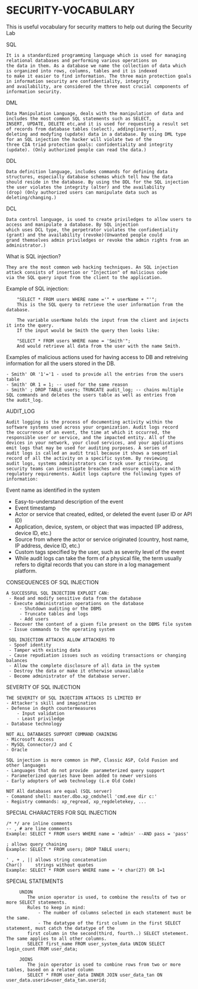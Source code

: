 # SECURITY-VOCABULARY
This is useful vocabulary for security matters to help out during the Security Lab 

SQL

    It is a standardized programming language which is used for managing relational databases and performing various operations on 
    the data in them. As a database we name the collection of data which is organized into rows, columns, tables and it is indexed 
    to make it easier to find information. The three main protection goals in information security are confidentiality, integrity 
    and availability, are considered the three most crucial components of information security. 

DML
  
    Data Manipulation Language, deals with the manipulation of data and includes the most common SQL statements such as SELECT, 
    INSERT, UPDATE, DELETE etc,and it is used for requesting a result set of records from database tables (select), adding(insert), 
    deleting and modyfing (update) data in a database. By using DML type for an SQL injection the hacker will violate two of the 
    three CIA triad protection goals: confidentiality and integrity (update). (Only authorized people can read the data.)
    
DDL

    Data definition language, includes commands for defining data structures, especially database schemas which tell how the data 
    should reside in the database. By using the DDL for the SQL injection the user violates the integrity (alter) and the availability 
    (drop) (Only authorized users can manipulate data such as deleting/changing.) 
    
DCL

    Data control language, is used to create priviledges to allow users to access and manipulate a database. By SQL injection 
    which uses DCL type, the perpetrator violates the confidentiality (grant) and the availability (revoke)(Unwanted people could 
    grand themselves admin priviledges or revoke the admin rights from an administrator.)

What is SQL injection?

    They are the most common web hacking techniques. An SQL injection attack consists of insertion or "Injection" of malicious code 
    via the SQL query input from the client to the application. 
    
Example of SQL injection: 

        "SELECT * FROM users WHERE name ='" + userName + "'";
        This is the SQL query to retrieve the user information from the database.
        
        The variable userName holds the input from the client and injects it into the query.
        If the input would be Smith the query then looks like:
        
        "SELECT * FROM users WHERE name = 'Smith'";
        And would retrieve all data from the user with the name Smith.
Examples of malicious actions used for having access to DB and retreiving information for all the users stored in the DB.

    - Smith' OR '1'='1 - used to provide all the entries from the users table
    - Smith' OR 1 = 1; -- used for the same reason
    - Smith' ; DROP TABLE users; TRUNCATE audit_log; -- chains multiple SQL commands and deletes the users table as well as entries from 
    the audit_log.
    
AUDIT_LOG

    Audit logging is the process of documenting activity within the software systems used across your organization. Audit logs record 
    the occurrence of an event, the time at which it occurred, the responsible user or service, and the impacted entity. All of the 
    devices in your network, your cloud services, and your applications emit logs that may be used for auditing purposes. A series of 
    audit logs is called an audit trail because it shows a sequential record of all the activity on a specific system. By reviewing 
    audit logs, systems administrators can track user activity, and security teams can investigate breaches and ensure compliance with 
    regulatory requirements. Audit logs capture the following types of information:

Event name as identified in the system
 - Easy-to-understand description of the event
 - Event timestamp
 - Actor or service that created, edited, or deleted the event (user ID or API ID)
 - Application, device, system, or object that was impacted (IP address, device ID, etc.)
 - Source from where the actor or service originated (country, host name, IP address, device ID, etc.)
 - Custom tags specified by the user, such as severity level of the event
 - While audit logs can take the form of a physical file, the term usually refers to digital records that you can store in a log management 
 platform.
    
CONSEQUENCES OF SQL INJECTION

    A SUCCESSFUL SQL INJECTION EXPLOIT CAN:
     - Read and modify sensitive data from the database
     - Execute administration operations on the database
         - Shutdown auditing or the DBMS
         - Truncate tables and logs
         - Add users
     - Recover the content of a given file present on the DBMS file system 
     - Issue commands to the operating system
     
     SQL INJECTION ATTACKS ALLOW ATTACKERS TO
     - Spoof identity
     - Tamper with existing data 
     - Cause repudiation issues such as voiding transactions or changing balances
     - Allow the complete disclosure of all data in the system
     - Destroy the data or make it otherwise unavailable
     - Become administrator of the database server.
     
 SEVERITY OF SQL INJECTION 
 
    THE SEVERITY OF SQL INJECTION ATTACKS IS LIMITED BY
    - Attacker's skill and imagination 
    - Defense in depth countermeasures
        - Input validation
        - Least priviledge
    - Database technology
    
    NOT ALL DATABASES SUPPORT COMMAND CHAINING
    - Microsoft Access
    - MySQL Connector/J and C
    - Oracle
    
    SQL injection is more common in PHP, Classic ASP, Cold Fusion and other languages
    - Languages that do not provide  parameterized query support
    - Parameterized queries have been added to newer versions
    - Early adopters of web technology (i.e Old Code)
    
    NOT All databases are equal (SQL server)
    - Comamand shell: master.dbo.xp_cmdshell 'cmd.exe dir c:'
    - Registry commands: xp_regread, xp_regdeletekey, ...
    
SPECIAL CHARACTERS FOR SQL INJECTION

    /* */ are inline comments
    -- , # are line comments
    Example: SELECT * FROM users WHERE name = 'admin' --AND pass = 'pass'

    ; allows query chaining
    Example: SELECT * FROM users; DROP TABLE users;
    
    ' , + , || allows string concatenation 
    Char()     strings without quotes
    Example: SELECT * FROM users WHERE name = '+ char(27) OR 1=1
    

SPECIAL STATEMENTS

         UNION 
            The union operator is used, to combine the results of two or more SELECT statements.
            Rules to keep in mind:
                - The number of columns selected in each statement must be the same.
                - The datatype of the first column in the first SELECT statement, must catch the datatype of the 
            first column in the second(third, fourth..) SELECT stetement. The same applies to all other columns. 
            SELECT first_name FROM user_system_data UNION SELECT login_count FROM user_data;
         
         JOINS
            The join operator is used to combine rows from two or more tables, based on a related column
            SELECT * FROM user_data INNER JOIN user_data_tan ON user_data.userid=user_data_tan.userid;
            
          
         
         
